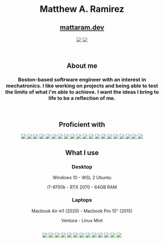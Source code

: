 <div align="center">
    <h1>Matthew A. Ramirez</h1>
    <h2><a href="https://www.mattaram.dev">mattaram.dev</a></h2>
    <img align="center" src="https://github-readme-stats.vercel.app/api?username=mars-1002&hide=stars,issues&include_all_commits=true&count_private=true&show_icons=true&theme=transparent" />
    <img align="center" src="https://github-readme-stats.vercel.app/api/top-langs/?username=mars-1002&layout=compact&theme=transparent" />
    <br><br><br> 
    <h2>About me</h2>
    <h3>Boston-based softrware engineer with an interest in mechatronics. I like working on projects and being able to test the limits of what i'm able to achieve. I want the ideas I bring to life to be a reflection of me.</h3>
    <br>
    <h2>Proficient with</h2>
    <div>
        <img src="https://img.shields.io/badge/Windows-0078D6?style=for-the-badge&logo=windows&logoColor=white">
        <img src="https://img.shields.io/badge/mac%20os-000000?style=for-the-badge&logo=macos&logoColor=F0F0F0">
        <img src="https://img.shields.io/badge/html5-%23E34F26.svg?style=for-the-badge&logo=html5&logoColor=white">
        <img src="https://img.shields.io/badge/java-%23ED8B00.svg?style=for-the-badge&logo=openjdk&logoColor=white">
        <img src="https://img.shields.io/badge/css3-%231572B6.svg?style=for-the-badge&logo=css3&logoColor=white">
        <img src="https://img.shields.io/badge/javascript-%23323330.svg?style=for-the-badge&logo=javascript&logoColor=%23F7DF1E">
        <img src="https://img.shields.io/badge/react-%2320232a.svg?style=for-the-badge&logo=react&logoColor=%2361DAFB">
        <img src="https://img.shields.io/badge/node.js-6DA55F?style=for-the-badge&logo=node.js&logoColor=white">
        <img src="https://img.shields.io/badge/python-3670A0?style=for-the-badge&logo=python&logoColor=ffdd54">
        <img src="https://img.shields.io/badge/jquery-%230769AD.svg?style=for-the-badge&logo=jquery&logoColor=white">
        <img src="https://img.shields.io/badge/django-%23092E20.svg?style=for-the-badge&logo=django&logoColor=white">
        <img src="https://img.shields.io/badge/postgres-%23316192.svg?style=for-the-badge&logo=postgresql&logoColor=white">
        <img src="https://img.shields.io/badge/MongoDB-%234ea94b.svg?style=for-the-badge&logo=mongodb&logoColor=white">
        <img src="https://img.shields.io/badge/AWS-%23FF9900.svg?style=for-the-badge&logo=amazon-aws&logoColor=white">
        <img src="https://img.shields.io/badge/git-%23F05033.svg?style=for-the-badge&logo=git&logoColor=white">
        <img src="https://img.shields.io/badge/Postman-FF6C37?style=for-the-badge&logo=postman&logoColor=white">
        <img src="https://img.shields.io/badge/netlify-%23000000.svg?style=for-the-badge&logo=netlify&logoColor=#00C7B7">
        <img src="https://img.shields.io/badge/markdown-%23000000.svg?style=for-the-badge&logo=markdown&logoColor=white">
        <img src="https://img.shields.io/badge/heroku-%23430098.svg?style=for-the-badge&logo=heroku&logoColor=white">
        <img src ="https://img.shields.io/badge/docker-%230db7ed.svg?style=for-the-badge&logo=docker&logoColor=white">
    </div>
    <h2>What I use</h2>
    <div>
        <h3>Desktop</h3>
        <div>
            <p>Windows 10 - WSL 2 Ubuntu</p>
            <p>i7-9700k - RTX 2070 - 64GB RAM</p> 
        </div>
        <h3>Laptops</h3>
        <div>
            <p>Macbook Air m1 (2020) - Macbook Pro 15" (2015)</p>
            <p>Ventura - Linux Mint</p>
        </div>
    </div>
    <br>
    <div>
        <img src="https://img.shields.io/badge/Windows-0078D6?style=for-the-badge&logo=windows&logoColor=white">
        <img src="https://img.shields.io/badge/mac%20os-000000?style=for-the-badge&logo=macos&logoColor=F0F0F0">
        <img src="https://img.shields.io/badge/adobe%20photoshop-%2331A8FF.svg?style=for-the-badge&logo=adobe%20photoshop&logoColor=white">
        <img src="https://img.shields.io/badge/adobe%20illustrator-%23FF9A00.svg?style=for-the-badge&logo=adobe%20illustrator&logoColor=white">
        <img src="https://img.shields.io/badge/Adobe%20Premiere%20Pro-9999FF.svg?style=for-the-badge&logo=Adobe%20Premiere%20Pro&logoColor=white">
        <img src="https://img.shields.io/badge/Aseprite-FFFFFF?style=for-the-badge&logo=Aseprite&logoColor=#7D929E">
        <img src="https://img.shields.io/badge/blender-%23F5792A.svg?style=for-the-badge&logo=blender&logoColor=white">
        <img src="https://img.shields.io/badge/IntelliJIDEA-000000.svg?style=for-the-badge&logo=intellij-idea&logoColor=white">
        <img src="https://img.shields.io/badge/Obsidian-%23483699.svg?style=for-the-badge&logo=obsidian&logoColor=white">
        <img src="https://img.shields.io/badge/CLion-black?style=for-the-badge&logo=clion&logoColor=white">
        <img src="https://img.shields.io/badge/Visual%20Studio%20Code-0078d7.svg?style=for-the-badge&logo=visual-studio-code&logoColor=white">
        <img src="https://img.shields.io/badge/Notion-%23000000.svg?style=for-the-badge&logo=notion&logoColor=white">
        <img src="https://img.shields.io/badge/Discord-%235865F2.svg?style=for-the-badge&logo=discord&logoColor=white">
    </div>
</div>

